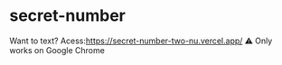 # secret-number
 
Want to text?
Acess:https://secret-number-two-nu.vercel.app/
⚠️ Only works on Google Chrome
